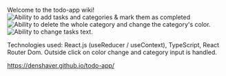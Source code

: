 Welcome to the todo-app wiki!
![Ability to add tasks and categories & mark them as completed](https://i.imgur.com/jJoaW0O.png)
![Ability to delete the whole category and change the category's color.](https://i.imgur.com/u2FhtCf.png)
![Ability to change tasks text.](https://i.imgur.com/j1OaPaC.png)

Technologies used: React.js (useReducer / useContext), TypeScript, React Router Dom.
Outside click on color change and category input is handled.

https://denshaver.github.io/todo-app/
